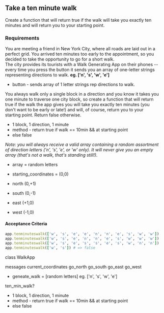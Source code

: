## Take a ten minute walk

Create a function that will return true if the walk will take you exactly ten minutes and will return you to your starting point.

### Requirements

You are meeting a friend in New York City, where all roads are laid out in a perfect grid. You arrived ten minutes too early to the appointment, so you decided to take the opportunity to go for a short walk.<br>
The city provides its tourists with a Walk Generating App on their phones -- every time you press the button it sends you an array of one-letter strings representing directions to walk. **eg. ['n', 's', 'w', 'e']**

- button - sends array of 1 letter strings rep directions to walk.

You always walk only a single block in a direction and you know it takes you one minute to traverse one city block, so create a function that will return true if the walk the app gives you will take you exactly ten minutes (you don't want to be early or late!) and will, of course, return you to your starting point. Return false otherwise.

- 1 block, 1 direction, 1 minute
- method - return true if walk == 10min && at starting point
- else false

_Note: you will always receive a valid array containing a random assortment of direction letters ('n', 's', 'e', or 'w' only). It will never give you an empty array (that's not a walk, that's standing still!)._

- array = random letters

- starting_coordinates = (0,0)
- north (0,+1)
- south (0,-1)
- east (+1,0)
- west (-1,0)

#### Acceptance Criteria
```ruby
app.tenminuteswalk(['w', 's', 'e', 'e', 'n', 'n', 'e', 's', 'w', 'w']) # => true
app.tenminuteswalk(['w', 's', 'e', 'n', 'n', 'e', 's', 'w', 'w', 'w']) # => false
app.tenminuteswalk(['w', 's', 'e', 's', 's', 'e', 's', 'w', 'n', 'n']) # => false
app.tenminuteswalk(['w', 's']) # => false
```

class WalkApp

messages
current_coordinates
go_north
go_south
go_east
go_west

- geneate_walk = [random letters] eg. ['n', 's', 'w', 'e']

ten_min_walk?

- 1 block, 1 direction, 1 minute
- method - return true if walk == 10min && at starting point
- else false
